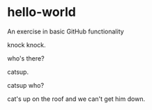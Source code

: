 # hello-world
An exercise in basic GitHub functionality

knock knock.

who's there?

catsup.

catsup who?

cat's up on the roof and we can't get him down.
